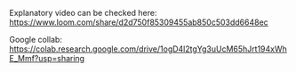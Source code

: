 Explanatory video can be checked here:
https://www.loom.com/share/d2d750f85309455ab850c503dd6648ec

Google collab:
https://colab.research.google.com/drive/1ogD4l2tgYg3uUcM65hJrt194xWhE_Mmf?usp=sharing
